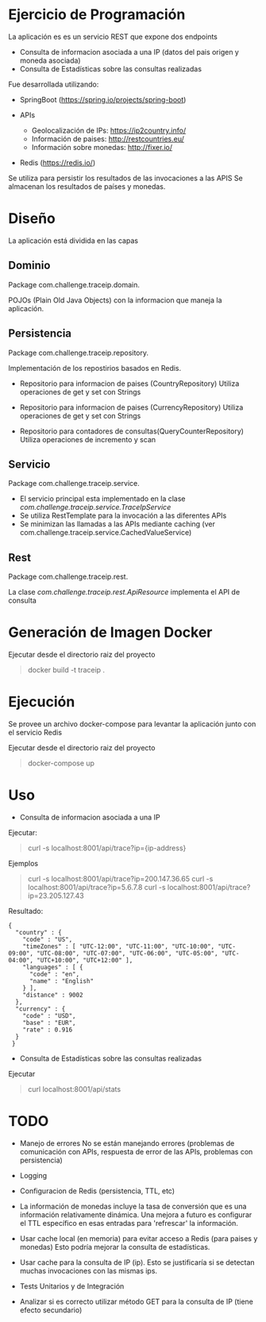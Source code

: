 Ejercicio de Programación
==========================

La aplicación es es un servicio REST que expone dos endpoints

- Consulta de informacion asociada a una IP (datos del pais origen y moneda asociada) 
- Consulta de Estadísticas sobre las consultas realizadas

Fue desarrollada  utilizando:

- SpringBoot (https://spring.io/projects/spring-boot)


- APIs
    - Geolocalización de IPs: https://ip2country.info/
    - Información de paises: http://restcountries.eu/
    - Información sobre monedas: http://fixer.io/

- Redis (https://redis.io/)

Se utiliza para persistir los resultados de las invocaciones a las APIS
Se almacenan los resultados de países y monedas.

# Diseño

La aplicación está dividida en las capas

## Dominio
Package com.challenge.traceip.domain.

POJOs (Plain Old Java Objects) con la informacion que maneja la aplicación.

## Persistencia
Package  com.challenge.traceip.repository.

Implementación de los repostirios basados en Redis.
  
- Repositorio para informacion de paises (CountryRepository)
  Utiliza operaciones de get y set con Strings
       
- Repositorio para informacion de paises (CurrencyRepository)
  Utiliza operaciones de get y set con Strings
        
- Repositorio para contadores de consultas(QueryCounterRepository)
  Utiliza operaciones de incremento y scan
      
## Servicio
Package com.challenge.traceip.service.


- El servicio principal esta implementado en la clase *com.challenge.traceip.service.TraceIpService*
- Se utiliza RestTemplate para la invocación a las diferentes APIs
- Se minimizan las llamadas a las APIs mediante caching (ver com.challenge.traceip.service.CachedValueService) 
       
## Rest
Package com.challenge.traceip.rest.

La clase *com.challenge.traceip.rest.ApiResource* implementa el API de consulta


# Generación de Imagen Docker

Ejecutar desde el directorio raiz del proyecto

> docker build -t traceip .


# Ejecución

Se provee un archivo docker-compose para levantar la aplicación junto con el servicio Redis

Ejecutar desde el directorio raiz del proyecto

> docker-compose up

# Uso 

- Consulta de informacion asociada a una IP 

Ejecutar:

> curl -s localhost:8001/api/trace?ip={ip-address}

Ejemplos

> curl -s localhost:8001/api/trace?ip=200.147.36.65
> curl -s localhost:8001/api/trace?ip=5.6.7.8
> curl -s localhost:8001/api/trace?ip=23.205.127.43

Resultado:

```
{
  "country" : {
    "code" : "US",
    "timeZones" : [ "UTC-12:00", "UTC-11:00", "UTC-10:00", "UTC-09:00", "UTC-08:00", "UTC-07:00", "UTC-06:00", "UTC-05:00", "UTC-04:00", "UTC+10:00", "UTC+12:00" ],
    "languages" : [ {
      "code" : "en",
      "name" : "English"
    } ],
    "distance" : 9002
  },
  "currency" : {
    "code" : "USD",
    "base" : "EUR",
    "rate" : 0.916
  }
 }
```

- Consulta de Estadísticas sobre las consultas realizadas

Ejecutar

> curl localhost:8001/api/stats




# TODO

- Manejo de errores
  No se están manejando errores (problemas de comunicación con APIs, respuesta de error de las APIs, problemas con persistencia)

- Logging

- Configuracion de Redis (persistencia, TTL, etc)

- La información de monedas incluye la tasa de conversión que es una información relativamente dinámica.
  Una mejora a futuro es configurar el TTL específico en esas entradas para 'refrescar' la información.  

- Usar cache local (en memoria) para evitar acceso a Redis (para paises y monedas)
  Esto podría mejorar la consulta de estadísticas.

- Usar cache para la consulta de IP (ip). Esto se justificaría si se detectan muchas invocaciones con las mismas ips.

- Tests Unitarios y de Integración
 
- Analizar si es correcto utilizar método GET para la consulta de IP (tiene efecto secundario)
 
